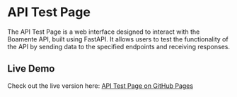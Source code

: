 # API Test Page

The API Test Page is a web interface designed to interact with the Boamente API, built using FastAPI. It allows users to test the functionality of the API by sending data to the specified endpoints and receiving responses.

## Live Demo

Check out the live version here: [API Test Page on GitHub Pages](https://rosanaceline.github.io/API-Test-Page/)
